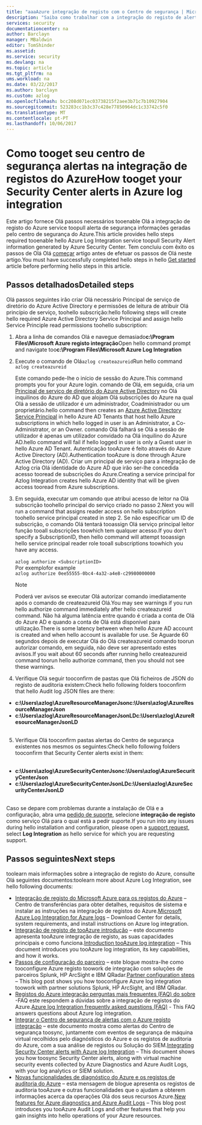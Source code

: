 ```yaml
---
title: "aaaAzure integração de registo com o Centro de segurança | Microsoft Docs"
description: "Saiba como trabalhar com a integração do registo de alertas do Centro de tooget segurança do Azure"
services: security
documentationcenter: na
author: Barclayn
manager: MBaldwin
editor: TomShinder
ms.assetid: 
ms.service: security
ms.devlang: na
ms.topic: article
ms.tgt_pltfrm: na
ums.workload: na
ms.date: 03/22/2017
ms.author: barclayn
ms.custom: azlog
ms.openlocfilehash: bcc208d071ec03738215f2aee3b71c7b10927904
ms.sourcegitcommit: 523283cc1b3c37c428e77850964dc1c33742c5f0
ms.translationtype: MT
ms.contentlocale: pt-PT
ms.lasthandoff: 10/06/2017
---
```

# <a name="how-tooget-your-security-center-alerts-in-azure-log-integration"></a><span data-ttu-id="168dc-103">Como tooget seu centro de segurança alertas na integração de registos do Azure</span><span class="sxs-lookup"><span data-stu-id="168dc-103">How tooget your Security Center alerts in Azure log integration</span></span>
<span data-ttu-id="168dc-104">Este artigo fornece Olá passos necessários tooenable Olá a integração de registo do Azure service toopull alerta de segurança informações geradas pelo centro de segurança do Azure.</span><span class="sxs-lookup"><span data-stu-id="168dc-104">This article provides hello steps required tooenable hello Azure Log Integration service toopull Security Alert information generated by Azure Security Center.</span></span> <span data-ttu-id="168dc-105">Tem concluiu com êxito os passos de Olá Olá [começar](security-azure-log-integration-get-started.md) artigo antes de efetuar os passos de Olá neste artigo.</span><span class="sxs-lookup"><span data-stu-id="168dc-105">You must have successfully completed hello steps in hello  [Get started](security-azure-log-integration-get-started.md) article before performing hello steps in this article.</span></span>

## <a name="detailed-steps"></a><span data-ttu-id="168dc-106">Passos detalhados</span><span class="sxs-lookup"><span data-stu-id="168dc-106">Detailed steps</span></span>
<span data-ttu-id="168dc-107">Olá passos seguintes irão criar Olá necessário Principal de serviço de diretório do Azure Active Directory e permissões de leitura de atribuir Olá princípio de serviço, toohello subscrição:</span><span class="sxs-lookup"><span data-stu-id="168dc-107">hello following steps will create hello required Azure Active Directory Service Principal and assign hello Service Principle read permissions toohello subscription:</span></span>
1. <span data-ttu-id="168dc-108">Abra a linha de comandos Olá e navegue demasiado**c:\Program Files\Microsoft Azure registo integração**</span><span class="sxs-lookup"><span data-stu-id="168dc-108">Open hello command prompt and navigate too**c:\Program Files\Microsoft Azure Log Integration**</span></span>
2. <span data-ttu-id="168dc-109">Execute o comando de Olá``azlog createazureid``</span><span class="sxs-lookup"><span data-stu-id="168dc-109">Run hello command ``azlog createazureid``</span></span>

    <span data-ttu-id="168dc-110">Este comando pede-lhe o início de sessão do Azure.</span><span class="sxs-lookup"><span data-stu-id="168dc-110">This command prompts you for your Azure login.</span></span> <span data-ttu-id="168dc-111">comando de Olá, em seguida, cria um [Principal de serviço de diretório do Azure Active Directory](../active-directory/develop/active-directory-application-objects.md) no Olá inquilinos do Azure do AD que alojam Olá subscrições do Azure na qual Olá a sessão de utilizador é um administrador, Coadministrador ou um proprietário.</span><span class="sxs-lookup"><span data-stu-id="168dc-111">hello command then creates an [Azure Active Directory Service Principal](../active-directory/develop/active-directory-application-objects.md) in hello Azure AD Tenants that host hello Azure subscriptions in which hello logged in user is an Administrator, a Co-Administrator, or an Owner.</span></span> <span data-ttu-id="168dc-112">comando Olá falhará se Olá a sessão de utilizador é apenas um utilizador convidado na Olá inquilino do Azure AD.</span><span class="sxs-lookup"><span data-stu-id="168dc-112">hello command will fail if hello logged in user is only a Guest user in hello Azure AD Tenant.</span></span> <span data-ttu-id="168dc-113">Autenticação tooAzure é feito através do Azure Active Directory (AD).</span><span class="sxs-lookup"><span data-stu-id="168dc-113">Authentication tooAzure is done through Azure Active Directory (AD).</span></span> <span data-ttu-id="168dc-114">Criar um principal de serviço para a integração de Azlog cria Olá identidade do Azure AD que irão ser-lhe concedida acesso tooread de subscrições do Azure.</span><span class="sxs-lookup"><span data-stu-id="168dc-114">Creating a service principal for Azlog Integration creates hello Azure AD identity that will be given access tooread from Azure subscriptions.</span></span>

2. <span data-ttu-id="168dc-115">Em seguida, executar um comando que atribui acesso de leitor na Olá subscrição toohello principal do serviço criado no passo 2.</span><span class="sxs-lookup"><span data-stu-id="168dc-115">Next you will run a command that assigns reader access on hello subscription toohello service principal created in step 2.</span></span> <span data-ttu-id="168dc-116">Se não especificar um ID de subscrição, o comando Olá tentará tooassign Olá serviço principal leitor função tooall subscrições toowhich tem qualquer acesso.</span><span class="sxs-lookup"><span data-stu-id="168dc-116">If you don’t specify a SubscriptionID, then hello command will attempt tooassign hello service principal reader role tooall subscriptions toowhich you have any access.</span></span> </br></br>
``azlog authorize <SubscriptionID>`` </br> <span data-ttu-id="168dc-117">Por exemplo</span><span class="sxs-lookup"><span data-stu-id="168dc-117">for example</span></span> </br>
``azlog authorize 0ee55555-0bc4-4a32-a4e8-c29980000000``

    >[!NOTE]
    <span data-ttu-id="168dc-118">Poderá ver avisos se executar Olá autorizar comando imediatamente após o comando de createazureid Olá.</span><span class="sxs-lookup"><span data-stu-id="168dc-118">You may see warnings if you run hello authorize command immediately after hello createazureid command.</span></span> <span data-ttu-id="168dc-119">Não há alguma latência entre quando é criada a conta de Olá do Azure AD e quando a conta de Olá está disponível para utilização.</span><span class="sxs-lookup"><span data-stu-id="168dc-119">There is some latency between when hello Azure AD account is created and when hello account is available for use.</span></span> <span data-ttu-id="168dc-120">Se Aguarde 60 segundos depois de executar Olá do Olá createazureid comando toorun autorizar comando, em seguida, não deve ser apresentado estes avisos.</span><span class="sxs-lookup"><span data-stu-id="168dc-120">If you wait about 60 seconds after running hello createazureid command toorun hello authorize command, then you should not see these warnings.</span></span>

4. <span data-ttu-id="168dc-121">Verifique Olá seguir tooconfirm de pastas que Olá ficheiros de JSON do registo de auditoria existem:</span><span class="sxs-lookup"><span data-stu-id="168dc-121">Check hello following folders tooconfirm that hello Audit log JSON files are there:</span></span>
 * <span data-ttu-id="168dc-122">**c:\Users\azlog\AzureResourceManagerJson**</span><span class="sxs-lookup"><span data-stu-id="168dc-122">**c:\Users\azlog\AzureResourceManagerJson**</span></span>
 * <span data-ttu-id="168dc-123">**c:\Users\azlog\AzureResourceManagerJsonLD**</span><span class="sxs-lookup"><span data-stu-id="168dc-123">**c:\Users\azlog\AzureResourceManagerJsonLD**</span></span> </br></br>
5. <span data-ttu-id="168dc-124">Verifique Olá tooconfirm pastas alertas do Centro de segurança existentes nos mesmos os seguintes:</span><span class="sxs-lookup"><span data-stu-id="168dc-124">Check hello following folders tooconfirm that Security Center alerts exist in them:</span></span></br></br>
 * <span data-ttu-id="168dc-125">**c:\Users\azlog\AzureSecurityCenterJson**</span><span class="sxs-lookup"><span data-stu-id="168dc-125">**c:\Users\azlog\AzureSecurityCenterJson**</span></span>
 * <span data-ttu-id="168dc-126">**c:\Users\azlog\AzureSecurityCenterJsonLD**</span><span class="sxs-lookup"><span data-stu-id="168dc-126">**c:\Users\azlog\AzureSecurityCenterJsonLD**</span></span> </br></br>

<span data-ttu-id="168dc-127">Caso se depare com problemas durante a instalação de Olá e a configuração, abra uma [pedido de suporte](/azure-supportability/how-to-create-azure-support-request.md), selecione **integração de registo** como serviço Olá para o qual está a pedir suporte.</span><span class="sxs-lookup"><span data-stu-id="168dc-127">If you run into any issues during hello installation and configuration, please open a [support request](/azure-supportability/how-to-create-azure-support-request.md), select **Log Integration** as hello service for which you are requesting support.</span></span>

## <a name="next-steps"></a><span data-ttu-id="168dc-128">Passos seguintes</span><span class="sxs-lookup"><span data-stu-id="168dc-128">Next steps</span></span>
<span data-ttu-id="168dc-129">toolearn mais informações sobre a integração de registo do Azure, consulte Olá seguintes documentos:</span><span class="sxs-lookup"><span data-stu-id="168dc-129">toolearn more about Azure Log Integration, see hello following documents:</span></span>

* <span data-ttu-id="168dc-130">[Integração de registo do Microsoft Azure para os registos do Azure](https://www.microsoft.com/download/details.aspx?id=53324) – Centro de transferências para obter detalhes, requisitos de sistema e instalar as instruções na integração de registos do Azure.</span><span class="sxs-lookup"><span data-stu-id="168dc-130">[Microsoft Azure Log Integration for Azure logs](https://www.microsoft.com/download/details.aspx?id=53324) – Download Center for details, system requirements, and install instructions on Azure log integration.</span></span>
* <span data-ttu-id="168dc-131">[Integração de registo de tooAzure introdução](security-azure-log-integration-overview.md) – este documento apresenta tooAzure integração de registo, as suas capacidades principais e como funciona.</span><span class="sxs-lookup"><span data-stu-id="168dc-131">[Introduction tooAzure log integration](security-azure-log-integration-overview.md) – This document introduces you tooAzure log integration, its key capabilities, and how it works.</span></span>
* <span data-ttu-id="168dc-132">[Passos de configuração do parceiro](https://blogs.msdn.microsoft.com/azuresecurity/2016/08/23/azure-log-siem-configuration-steps/) – este blogue mostra-lhe como tooconfigure Azure registo toowork de integração com soluções de parceiros Splunk, HP ArcSight e IBM QRadar.</span><span class="sxs-lookup"><span data-stu-id="168dc-132">[Partner configuration steps](https://blogs.msdn.microsoft.com/azuresecurity/2016/08/23/azure-log-siem-configuration-steps/) – This blog post shows you how tooconfigure Azure log integration toowork with partner solutions Splunk, HP ArcSight, and IBM QRadar.</span></span>
* <span data-ttu-id="168dc-133">[Registos do Azure integração perguntas mais frequentes (FAQ) do sobre](security-azure-log-integration-faq.md) -FAQ este respondem a dúvidas sobre a integração de registos do Azure.</span><span class="sxs-lookup"><span data-stu-id="168dc-133">[Azure log Integration frequently asked questions (FAQ)](security-azure-log-integration-faq.md) - This FAQ answers questions about Azure log integration.</span></span>
* <span data-ttu-id="168dc-134">[Integrar o Centro de segurança de alertas com o Azure registo integração](../security-center/security-center-integrating-alerts-with-log-integration.md) – este documento mostra como alertas do Centro de segurança toosync, juntamente com eventos de segurança de máquina virtual recolhidos pelo diagnósticos do Azure e os registos de auditoria do Azure, com a sua análise de registos ou Solução do SIEM.</span><span class="sxs-lookup"><span data-stu-id="168dc-134">[Integrating Security Center alerts with Azure log Integration](../security-center/security-center-integrating-alerts-with-log-integration.md) – This document shows you how toosync Security Center alerts, along with virtual machine security events collected by Azure Diagnostics and Azure Audit Logs, with your log analytics or SIEM solution.</span></span>
* <span data-ttu-id="168dc-135">[Novas funcionalidades de diagnóstico do Azure e os registos de auditoria do Azure](https://azure.microsoft.com/blog/new-features-for-azure-diagnostics-and-azure-audit-logs/) – esta mensagem de blogue apresenta os registos de auditoria tooAzure e outras funcionalidades que o ajudam a obterem informações acerca da operações Olá dos seus recursos Azure.</span><span class="sxs-lookup"><span data-stu-id="168dc-135">[New features for Azure diagnostics and Azure Audit Logs](https://azure.microsoft.com/blog/new-features-for-azure-diagnostics-and-azure-audit-logs/) – This blog post introduces you tooAzure Audit Logs and other features that help you gain insights into hello operations of your Azure resources.</span></span>
